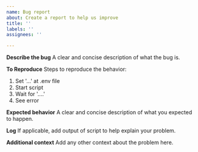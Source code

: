 ```yaml
---
name: Bug report
about: Create a report to help us improve
title: ''
labels: ''
assignees: ''

---
```


**Describe the bug**
A clear and concise description of what the bug is.

**To Reproduce**
Steps to reproduce the behavior:
1. Set '...' at .env file
2. Start script
3. Wait for '....'
4. See error

**Expected behavior**
A clear and concise description of what you expected to happen.

**Log**
If applicable, add output of script to help explain your problem.

**Additional context**
Add any other context about the problem here.

